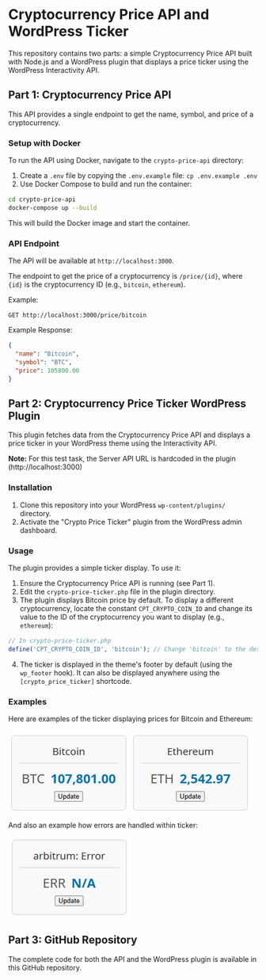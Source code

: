 # Cryptocurrency Price API and WordPress Ticker

This repository contains two parts: a simple Cryptocurrency Price API built with Node.js and a WordPress plugin that displays a price ticker using the WordPress Interactivity API.

## Part 1: Cryptocurrency Price API

This API provides a single endpoint to get the name, symbol, and price of a cryptocurrency.

### Setup with Docker

To run the API using Docker, navigate to the `crypto-price-api` directory:

1. Create a `.env` file by copying the `.env.example` file: `cp .env.example .env`
2. Use Docker Compose to build and run the container:

```bash
cd crypto-price-api
docker-compose up --build
```

This will build the Docker image and start the container.

### API Endpoint

The API will be available at `http://localhost:3000`.

The endpoint to get the price of a cryptocurrency is `/price/{id}`, where `{id}` is the cryptocurrency ID (e.g., `bitcoin`, `ethereum`).

Example:

```
GET http://localhost:3000/price/bitcoin
```

Example Response:

```json
{
  "name": "Bitcoin",
  "symbol": "BTC",
  "price": 105800.00
}
```

## Part 2: Cryptocurrency Price Ticker WordPress Plugin

This plugin fetches data from the Cryptocurrency Price API and displays a price ticker in your WordPress theme using the Interactivity API.

**Note:** For this test task, the Server API URL is hardcoded in the plugin (http://localhost:3000)

### Installation

1. Clone this repository into your WordPress `wp-content/plugins/` directory.
2. Activate the "Crypto Price Ticker" plugin from the WordPress admin dashboard.

### Usage

The plugin provides a simple ticker display. To use it:

1. Ensure the Cryptocurrency Price API is running (see Part 1).
2. Edit the `crypto-price-ticker.php` file in the plugin directory.
3. The plugin displays Bitcoin price by default. To display a different cryptocurrency, locate the constant `CPT_CRYPTO_COIN_ID` and change its value to the ID of the cryptocurrency you want to display (e.g., `ethereum`):

```php
// In crypto-price-ticker.php
define('CPT_CRYPTO_COIN_ID', 'bitcoin'); // Change 'bitcoin' to the desired coin ID
```

4. The ticker is displayed in the theme's footer by default (using the `wp_footer` hook). It can also be displayed anywhere using the `[crypto_price_ticker]` shortcode.

### Examples

Here are examples of the ticker displaying prices for Bitcoin and Ethereum:

![Bitcoin Price Ticker](coinapi_btc.png)
![Ethereum Price Ticker](coinapi_eth.png)

And also an example how errors are handled within ticker:

![Arbitrum: Error display example](coinapi_arb.png)

## Part 3: GitHub Repository

The complete code for both the API and the WordPress plugin is available in this GitHub repository.
